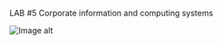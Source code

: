 LAB #5  Corporate information and computing systems

![Image alt](https://github.com/maksuka/LAB5-Corp/blob/master/image.png)
